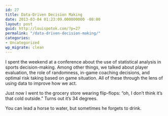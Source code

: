 ```yaml
---
id: 27
title: Data-Driven Decision Making
date: 2013-03-04 01:23:09.000000000 -08:00
layout: post
guid: http://louispotok.com/?p=27
permalink: "/data-driven-decision-making/"
categories:
- Uncategorized
wp_migrate: clean
---
```

I spent the weekend at a conference about the use of statistical analysis in sports decision-making. Among other things, we talked about player evaluation, the role of randomness, in-game coaching decisions, and optimal risk taking based on game situation. All of these through the lens of using data to improve how we act.

Just now I went to the grocery store wearing flip-flops: &#8220;oh, I don&#8217;t think it&#8217;s that cold outside.&#8221; Turns out it&#8217;s 34 degrees.

You can lead a horse to water, but sometimes he forgets to drink.

&nbsp;
